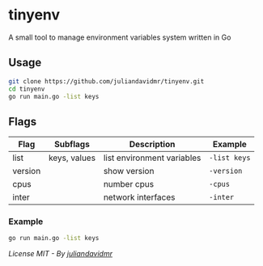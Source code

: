 # tinyenv

A small tool to manage environment variables system written in Go

## Usage
```bash
git clone https://github.com/juliandavidmr/tinyenv.git
cd tinyenv
go run main.go -list keys
```

## Flags

| Flag |   Subflags   | Description |Example|
|------|--------------|-------------|-------|
| list | keys, values | list environment variables | `-list keys` |
| version | | show version        | `-version` |
| cpus    | | number cpus         | `-cpus`    |
| inter   | | network interfaces  | `-inter`   |

### Example

```bash
go run main.go -list keys
```

_License MIT - By [juliandavidmr](https://github.com/juliandavidmr)_

